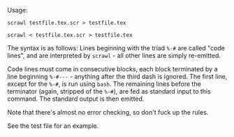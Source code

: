 Usage:

`scrawl testfile.tex.scr > testfile.tex`

`scrawl < testfile.tex.scr > testfile.tex`

The syntax is as follows:
Lines beginning with the triad `%-#` are called "code lines", and are interpreted by `scrawl` - all other lines are simply re-emitted.

Code lines must come in consecutive blocks, each block terminated by a line beginning
`%-#---` - anything after the third dash is ignored.
The first line, except for the `%-#`, is run using `bash`.
The remaining lines before the terminator (again, stripped of the `%-#`), are fed as standard input to this command.
The standard output is then emitted.

Note that there's almost no error checking, so don't fuck up the rules.



See the test file for an example.
